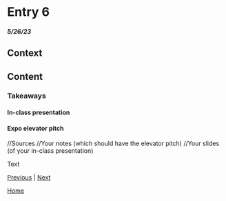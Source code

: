 # Entry 6
##### 5/26/23

## Context

## Content

### Takeaways

#### In-class presentation 

#### Expo elevator pitch 

//Sources
//Your notes (which should have the elevator pitch)
//Your slides (of your in-class presentation)


Text

[Previous](entry05.md) | [Next](entry07.md)

[Home](../README.md)